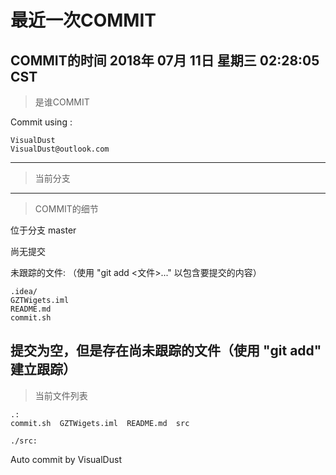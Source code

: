 # 最近一次COMMIT

COMMIT的时间
2018年 07月 11日 星期三 02:28:05 CST
---
> 是谁COMMIT

Commit using :
```
VisualDust
VisualDust@outlook.com
```
---
> 当前分支


---
> COMMIT的细节

位于分支 master

尚无提交

未跟踪的文件:
  （使用 "git add <文件>..." 以包含要提交的内容）

	.idea/
	GZTWigets.iml
	README.md
	commit.sh

提交为空，但是存在尚未跟踪的文件（使用 "git add" 建立跟踪）
---
> 当前文件列表

```
.:
commit.sh  GZTWigets.iml  README.md  src

./src:
```

Auto commit by VisualDust
